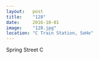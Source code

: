 ```yaml
---
layout:   post
title:    "128"
date:     2016-10-01
image:    "128.jpg"
location: "C Train Station, SoHo"
---
```


Spring Street C
